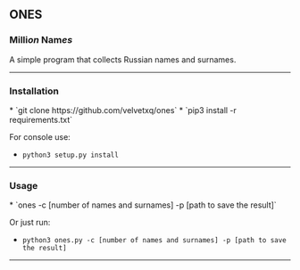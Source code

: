 <h2>ONES</h2>
<h3>Milli<i>on</i> Nam<i>es</i></h3>
A simple program that collects Russian names and surnames.

------
<h3>Installation</h3>
* `git clone https://github.com/velvetxq/ones`
* `pip3 install -r requirements.txt`

For console use:
* `python3 setup.py install`
------

<h3>Usage</h3>
* `ones -с [number of names and surnames] -p [path to save the result]`

Or just run:
* `python3 ones.py -с [number of names and surnames] -p [path to save the result]`
------